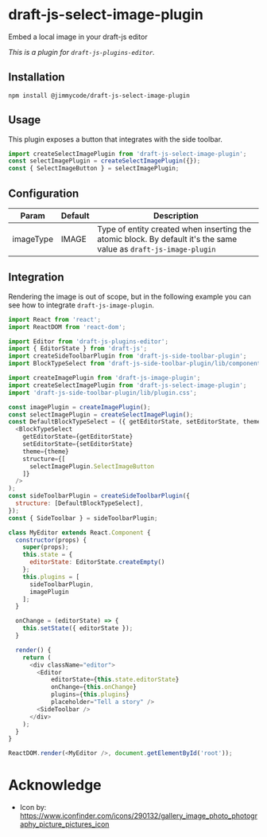 # draft-js-select-image-plugin
Embed a local image in your draft-js editor

*This is a plugin for `draft-js-plugins-editor`.*

## Installation
```
npm install @jimmycode/draft-js-select-image-plugin
```

## Usage
This plugin exposes a button that integrates with the side toolbar.

```js
import createSelectImagePlugin from 'draft-js-select-image-plugin';
const selectImagePlugin = createSelectImagePlugin({});
const { SelectImageButton } = selectImagePlugin;
```

## Configuration
| Param     | Default | Description                                                                                                  |
|-----------|---------|--------------------------------------------------------------------------------------------------------------|
| imageType | IMAGE   | Type of entity created when inserting the atomic block. By default it's the same value as `draft-js-image-plugin` |

## Integration
Rendering the image is out of scope, but in the following example you can see how to integrate `draft-js-image-plugin`.

```js
import React from 'react';
import ReactDOM from 'react-dom';

import Editor from 'draft-js-plugins-editor';
import { EditorState } from 'draft-js';
import createSideToolbarPlugin from 'draft-js-side-toolbar-plugin';
import BlockTypeSelect from 'draft-js-side-toolbar-plugin/lib/components/BlockTypeSelect';

import createImagePlugin from 'draft-js-image-plugin';
import createSelectImagePlugin from 'draft-js-select-image-plugin';
import 'draft-js-side-toolbar-plugin/lib/plugin.css';

const imagePlugin = createImagePlugin();
const selectImagePlugin = createSelectImagePlugin();
const DefaultBlockTypeSelect = ({ getEditorState, setEditorState, theme }) => (
  <BlockTypeSelect
    getEditorState={getEditorState}
    setEditorState={setEditorState}
    theme={theme}
    structure={[ 
      selectImagePlugin.SelectImageButton
    ]}
  />
);
const sideToolbarPlugin = createSideToolbarPlugin({
  structure: [DefaultBlockTypeSelect],
});
const { SideToolbar } = sideToolbarPlugin;

class MyEditor extends React.Component {
  constructor(props) {
    super(props);
    this.state = {
      editorState: EditorState.createEmpty()
    };
    this.plugins = [
      sideToolbarPlugin,
      imagePlugin
    ];
  }

  onChange = (editorState) => {
    this.setState({ editorState });
  }

  render() {
    return (
      <div className="editor">
        <Editor
            editorState={this.state.editorState}
            onChange={this.onChange}
            plugins={this.plugins}
            placeholder="Tell a story" />
        <SideToolbar />
      </div>
    );
  }
}

ReactDOM.render(<MyEditor />, document.getElementById('root'));
```

# Acknowledge
* Icon by: https://www.iconfinder.com/icons/290132/gallery_image_photo_photography_picture_pictures_icon
